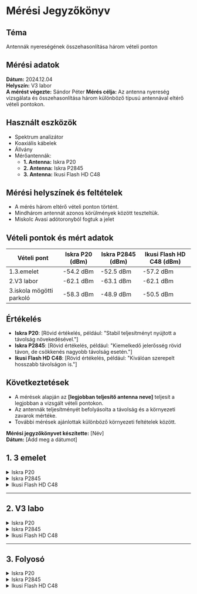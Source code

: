 # Mérési Jegyzőkönyv

## Téma
Antennák nyereségének összehasonlítása három vételi ponton

## Mérési adatok
**Dátum:** 2024.12.04  
**Helyszín:** V3 labor   
**A mérést végezte:** Sándor Péter
**Mérés célja:** Az antenna nyereség vizsgálata és összehasonlítása három különböző típusú antennával eltérő vételi pontokon.

## Használt eszközök
- Spektrum analizátor  
- Koaxiális kábelek  
- Állvány  
- Mérőantennák:
  - **1. Antenna:** Iskra P20  
  - **2. Antenna:** Iskra P2845  
  - **3. Antenna:** Ikusi Flash HD C48  

## Mérési helyszínek és feltételek
- A mérés három eltérő vételi ponton történt.  
- Mindhárom antennát azonos körülmények között teszteltük.  
- Miskolc Avasi adótoronyból fogtuk a jelet

## Vételi pontok és mért adatok
| Vételi pont |  Iskra P20 (dBm) | Iskra P2845 (dBm) | Ikusi Flash HD C48 (dBm) |
|--------------------------|--------------------|----------------------|-----------------|
| 1.3.emelet               | -54.2 dBm        | -52.5 dBm          | -57.2 dBm     |
| 2.V3 labor               | -62.1 dBm        | -63.1 dBm          | -62.1 dBm     |
| 3.iskola mögötti parkoló | -58.3 dBm        | -48.9 dBm          | -50.5 dBm     |

## Értékelés
- **Iskra P20**: [Rövid értékelés, például: "Stabil teljesítményt nyújtott a távolság növekedésével."]  
- **Iskra P2845**: [Rövid értékelés, például: "Kiemelkedő jelerősség rövid távon, de csökkenés nagyobb távolság esetén."]  
- **Ikusi Flash HD C48**: [Rövid értékelés, például: "Kiválóan szerepelt hosszabb távolságon is."]  

## Következtetések
- A mérések alapján az **[legjobban teljesítő antenna neve]** teljesít a legjobban a vizsgált vételi pontokon.  
- Az antennák teljesítményét befolyásolta a távolság és a környezeti zavarok mértéke.  
- További mérések ajánlottak különböző környezeti feltételek között.

**Mérési jegyzőkönyvet készítette:** [Név]  
**Dátum:** [Add meg a dátumot]

## 1. 3 emelet

<details>
<summary>Iskra P20</summary>
![Iskra P20 - 3 emelet](path/to/iskra_p20_3emelet.jpg)
</details>

<details>
<summary>Iskra P2845</summary>
![Iskra P2845 - 3 emelet](path/to/iskra_p2845_3emelet.jpg)
</details>
<details>
<summary>Ikusi Flash HD C48</summary>
![Ikusi Flash HD C48 - 3 emelet](path/to/ikusi_flash_hd_c48_3emelet.jpg)
</details>

---

## 2. V3 labo

<details>
<summary>Iskra P20</summary>
![Iskra P20 - V3 labo](path/to/iskra_p20_v3labo.jpg)
</details>

<details>
<summary>Iskra P2845</summary>
![Iskra P2845 - V3 labo](path/to/iskra_p2845_v3labo.jpg)
</details>

<details>
<summary>Ikusi Flash HD C48</summary>
![Ikusi Flash HD C48 - V3 labo](path/to/ikusi_flash_hd_c48_v3labo.jpg)
</details>

---

## 3. Folyosó

<details>
<summary>Iskra P20</summary>
![Iskra P20 - Folyosó](path/to/iskra_p20_folyoso.jpg)
</details>

<details>
<summary>Iskra P2845</summary>
![Iskra P2845 - Folyosó](path/to/iskra_p2845_folyoso.jpg)
</details>

<details>
<summary>Ikusi Flash HD C48</summary>
![Ikusi Flash HD C48 - Folyosó](path/to/ikusi_flash_hd_c48_folyoso.jpg)
</details>
